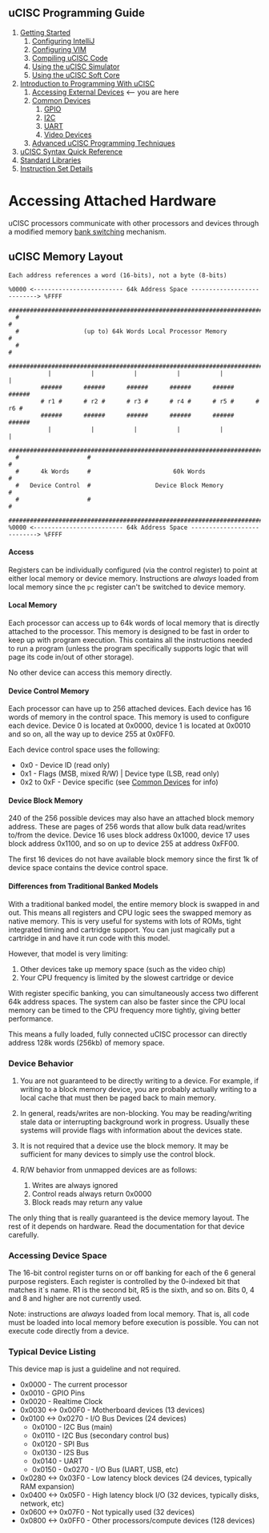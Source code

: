 ## uCISC Programming Guide

1. [Getting Started](1.0_Getting_Started.md)
   1. [Configuring IntelliJ](1.1_Configuring_IntelliJ.md)
   2. [Configuring VIM](1.2_Configuring_VIM.md)
   3. [Compiling uCISC Code](1.3_Compiling_uCISC_Code.md)
   4. [Using the uCISC Simulator](1.4_Simulating_uCISC.md)
   5. [Using the uCISC Soft Core](1.5_Running_uCISC_Soft_Core.md)
2. [Introduction to Programming With uCISC](2.0_Program_With_uCISC.md)
   1. [Accessing External Devices](2.1_Accessing_Devices.md) <-- you are here
   2. [Common Devices](2.2.0_Common_Devices.md)
      1. [GPIO](2.2.1_GPIO_Devices.md)
      2. [I2C](2.2.2_I2C_Devices.md)
      3. [UART](2.2.3_UART_Devices.md)
      4. [Video Devices](2.2.4_Video_Devices.md)
   3. [Advanced uCISC Programming Techniques](2.3_Advanced_Programming_Techniques.md)
3. [uCISC Syntax Quick Reference](3_Syntax_Quick_Reference.md)
4. [Standard Libraries](4_Standard_Libraries.md)
5. [Instruction Set Details](5_Instruction_Set_Details.md)

# Accessing Attached Hardware

uCISC processors communicate with other processors and devices through a modified
memory [bank switching](https://en.wikipedia.org/wiki/Bank_switching) mechanism.

## uCISC Memory Layout

```
Each address references a word (16-bits), not a byte (8-bits)

%0000 <------------------------- 64k Address Space ---------------------------> %FFFF
  #################################################################################
  #                                                                               #
  #                  (up to) 64k Words Local Processor Memory                     #
  #                                                                               #
  #################################################################################
           |           |           |           |           |           |         
         ######      ######      ######      ######      ######      ######      
         # r1 #      # r2 #      # r3 #      # r4 #      # r5 #      # r6 #      
         ######      ######      ######      ######      ######      ######      
           |           |           |           |           |           |         
  #################################################################################
  #                   #                                                           #
  #      4k Words     #                       60k Words                           #
  #   Device Control  #                  Device Block Memory                      #
  #                   #                                                           #
  #################################################################################
%0000 <------------------------- 64k Address Space ---------------------------> %FFFF
```

#### Access

Registers can be individually configured (via the control register) to point at
either local memory or device memory. Instructions are *always* loaded from local
memory since the `pc` register can't be switched to device memory.

#### Local Memory

Each processor can access up to 64k words of local memory that is directly attached
to the processor. This memory is designed to be fast in order to keep up with program
execution. This contains all the instructions needed to run a program (unless the
program specifically supports logic that will page its code in/out of other storage).

No other device can access this memory directly.

#### Device Control Memory

Each processor can have up to 256 attached devices. Each device has 16 words of memory
in the control space. This memory is used to configure each device. Device 0 is
located at 0x0000, device 1 is located at 0x0010 and so on, all the way up to device
255 at 0x0FF0.

Each device control space uses the following:

* 0x0 - Device ID (read only)
* 0x1 - Flags (MSB, mixed R/W) | Device type (LSB, read only)
* 0x2 to 0xF - Device specific (see [Common Devices](2.2.0_Common_Devices.md) for info)

#### Device Block Memory

240 of the 256 possible devices may also have an attached block memory address.
These are pages of 256 words that allow bulk data read/writes to/from the device.
Device 16 uses block address 0x1000, device 17 uses block address 0x1100, and so
on up to device 255 at address 0xFF00.

The first 16 devices do not have available block memory since the first 1k of device
space contains the device control space.

#### Differences from Traditional Banked Models

With a traditional banked model, the entire memory block is swapped in and out. This
means all registers and CPU logic sees the swapped memory as native memory. This is
very useful for systems with lots of ROMs, tight integrated timing and cartridge
support. You can just magically put a cartridge in and have it run code with this
model.

However, that model is very limiting:

1. Other devices take up memory space (such as the video chip)
2. Your CPU frequency is limited by the slowest cartridge or device

With register specific banking, you can simultaneously access two different 64k
address spaces. The system can also be faster since the CPU local memory can be
timed to the CPU frequency more tightly, giving better performance.

This means a fully loaded, fully connected uCISC processor can directly address
128k words (256kb) of memory space.

### Device Behavior

1. You are not guaranteed to be directly writing to a device. For example, if writing
   to a block memory device, you are probably actually writing to a local cache that
   must then be paged back to main memory.

2. In general, reads/writes are non-blocking. You may be reading/writing stale data
   or interrupting background work in progress. Usually these systems will provide
   flags with information about the devices state.

3. It is not required that a device use the block memory. It may be sufficient for
   many devices to simply use the control block.

4. R/W behavior from unmapped devices are as follows:
   1. Writes are always ignored
   2. Control reads always return 0x0000
   3. Block reads may return any value

The only thing that is really guaranteed is the device memory layout. The
rest of it depends on hardware. Read the documentation for that device carefully.

### Accessing Device Space

The 16-bit control register turns on or off banking for each of the 6 general
purpose registers. Each register is controlled by the 0-indexed bit that matches it`s
name. R1 is the second bit, R5 is the sixth, and so on. Bits 0, 4 and 8 and higher
are not currently used.

Note: instructions are *always* loaded from local memory. That is, all code must be
loaded into local memory before execution is possible. You can not execute code
directly from a device.

### Typical Device Listing

This device map is just a guideline and not required.

* 0x0000            - The current processor
* 0x0010            - GPIO Pins
* 0x0020            - Realtime Clock
* 0x0030 <-> 0x00F0 - Motherboard devices (13 devices)
* 0x0100 <-> 0x0270 - I/O Bus Devices (24 devices)
  * 0x0100 - I2C Bus (main)
  * 0x0110 - I2C Bus (secondary control bus)
  * 0x0120 - SPI Bus
  * 0x0130 - I2S Bus
  * 0x0140 - UART
  * 0x0150 - 0x0270 - I/O Bus (UART, USB, etc) 
* 0x0280 <-> 0x03F0 - Low latency block devices (24 devices, typically RAM expansion)
* 0x0400 <-> 0x05F0 - High latency block I/O (32 devices, typically disks, network, etc)
* 0x0600 <-> 0x07F0 - Not typically used (32 devices)
* 0x0800 <-> 0x0FF0 - Other processors/compute devices (128 devices)
